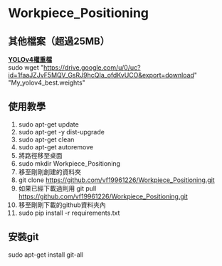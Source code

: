 # Workpiece_Positioning

## 其他檔案（超過25MB）
[**YOLOv4權重檔**](https://drive.google.com/file/d/1faaJZJvF5MQV_GsRJ9hcQIa_ofdKvUCO/view?usp=sharing)    
sudo wget "https://drive.google.com/u/0/uc?id=1faaJZJvF5MQV_GsRJ9hcQIa_ofdKvUCO&export=download" "My_yolov4_best.weights"

## 使用教學
1. sudo apt-get update
2. sudo apt-get -y dist-upgrade
3. sudo apt-get clean
4. sudo apt-get autoremove
5. 將路徑移至桌面
6. sudo mkdir Workpiece_Positioning
7. 移至剛剛創建的資料夾
8. git clone https://github.com/vf19961226/Workpiece_Positioning.git
9. 如果已經下載過則用 git pull https://github.com/vf19961226/Workpiece_Positioning.git
10. 移至剛剛下載的github資料夾內
11. sudo pip install -r requirements.txt

## 安裝git
sudo apt-get install git-all
